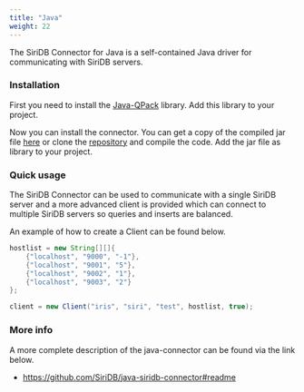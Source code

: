 ```yaml
---
title: "Java"
weight: 22
---
```


The SiriDB Connector for Java is a self-contained Java driver for communicating with SiriDB servers.

### Installation

First you need to install the [Java-QPack](https://github.com/cesbit/java-qpack) library. Add this library to your project.

Now you can install the connector. You can get a copy of the compiled jar file [here](https://github.com/SiriDB/java-siridb-connector/releases/latest) or clone the [repository](https://github.com/SiriDB/java-siridb-connector) and compile the code. Add the jar file as library to your project.

### Quick usage

The SiriDB Connector can be used to communicate with a single SiriDB server and a more advanced client is provided which can connect to multiple SiriDB servers so queries and inserts are balanced.

An example of how to create a Client can be found below.

```Java
hostlist = new String[][]{
    {"localhost", "9000", "-1"},
    {"localhost", "9001", "5"},
    {"localhost", "9002", "1"},
    {"localhost", "9003", "2"}
};

client = new Client("iris", "siri", "test", hostlist, true);
```

### More info

A more complete description of the java-connector can be found via the link below.

- https://github.com/SiriDB/java-siridb-connector#readme
